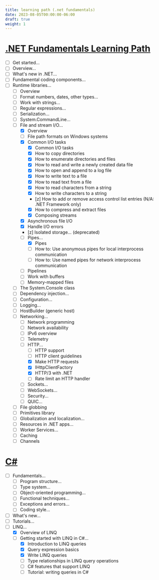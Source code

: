 ```yaml
---
title: learning path (.net fundamentals)
date: 2023-08-05T00:00:00-06:00
draft: true
weight: 1
---
```


# [.NET Fundamentals Learning Path](https://learn.microsoft.com/en-us/dotnet/fundamentals/)
- [ ] Get started...
- [ ] Overview...
- [ ] What's new in .NET...
- [ ] Fundamental coding components...
- [ ] Runtime libraries...
  - [ ] Overview
  - [ ] Format numbers, dates, other types...
  - [ ] Work with strings...
  - [ ] Regular expressions...
  - [ ] Serialization...
  - [ ] System.CommandLine...
  - [ ] File and stream I/O...
    - [x] Overview
    - [ ] File path formats on Windows systems
    - [x] Common I/O tasks
      - [x] Common I/O tasks
      - [x] How to copy directories
      - [x] How to enumerate directories and files
      - [x] How to read and write a newly created data file
      - [x] How to open and append to a log file
      - [x] How to write text to a file
      - [x] How to read text from a file
      - [x] How to read characters from a string
      - [x] How to write characters to a string
      - [z] How to add or remove access control list entries (N/A: .NET Framework only)
      - [x] How to compress and extract files
      - [x] Composing streams
    - [x] Asynchronous file I/O
    - [x] Handle I/O errors
    - [z] Isolated storage... (deprecated)
    - [ ] Pipes...
      - [x] Pipes
      - [ ] How to: Use anonymous pipes for local interprocess communication
      - [ ] How to: Use named pipes for network interprocess communication
    - [ ] Pipelines
    - [ ] Work with buffers
    - [ ] Memory-mapped files
  - [ ] The System.Console class
  - [ ] Dependency injection...
  - [ ] Configuration...
  - [ ] Logging...
  - [ ] HostBuilder (generic host)
  - [ ] Networking...
    - [ ] Network programming
    - [ ] Network availability
    - [ ] IPv6 overview
    - [ ] Telemetry
    - [ ] HTTP...
      - [ ] HTTP support
      - [ ] HTTP client guidelines
      - [x] Make HTTP requests
      - [x] IHttpClientFactory
      - [x] HTTP/3 with .NET
      - [ ] Rate limit an HTTP handler
    - [ ] Sockets...
    - [ ] WebSockets...
    - [ ] Security...
    - [ ] QUIC...
  - [ ] File globbing
  - [ ] Primitives library
  - [ ] Globalization and localization...
  - [ ] Resources in .NET apps...
  - [ ] Worker Services...
  - [ ] Caching
  - [ ] Channels

# [C#](https://learn.microsoft.com/en-us/dotnet/csharp/tour-of-csharp/)
- [ ] Fundamentals...
  - [ ] Program structure...
  - [ ] Type system...
  - [ ] Object-oriented programming...
  - [ ] Functional techniques...
  - [ ] Exceptions and errors...
  - [ ] Coding style...
- [ ] What's new...
- [ ] Tutorials...
- [ ] LINQ...
  - [x] Overview of LINQ
  - [ ] Getting started with LINQ in C#...
    - [x] Introduction to LINQ queries
    - [x] Query expression basics
    - [x] Write LINQ queries
    - [ ] Type relationships in LINQ query operations
    - [ ] C# features that support LINQ
    - [ ] Tutorial: writing queries in C#